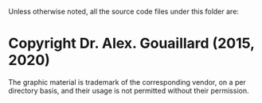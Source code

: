 Unless otherwise noted,
all the source code files  under this folder are:
# Copyright Dr. Alex. Gouaillard (2015, 2020)

The graphic material is trademark of the corresponding vendor, on a per
directory basis, and their usage is not permitted without their permission.
